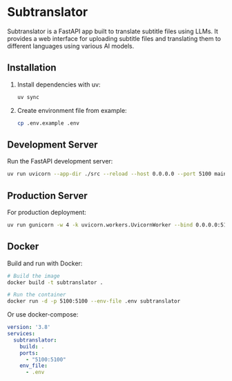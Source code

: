 # Subtranslator

Subtranslator is a FastAPI app built to translate subtitle files using LLMs. It provides a web interface for uploading subtitle files and translating them to different languages using various AI models.


## Installation

1. Install dependencies with uv:
   ```bash
   uv sync
   ```

2. Create environment file from example:
   ```bash
   cp .env.example .env
   ```

## Development Server

Run the FastAPI development server:
```bash
uv run uvicorn --app-dir ./src --reload --host 0.0.0.0 --port 5100 main:app
```

## Production Server

For production deployment:
```bash
uv run gunicorn -w 4 -k uvicorn.workers.UvicornWorker --bind 0.0.0.0:5100 --chdir ./src main:app
```

## Docker

Build and run with Docker:

```bash
# Build the image
docker build -t subtranslator .

# Run the container
docker run -d -p 5100:5100 --env-file .env subtranslator
```

Or use docker-compose:

```yaml
version: '3.8'
services:
  subtranslator:
    build: .
    ports:
      - "5100:5100"
    env_file:
      - .env
```
